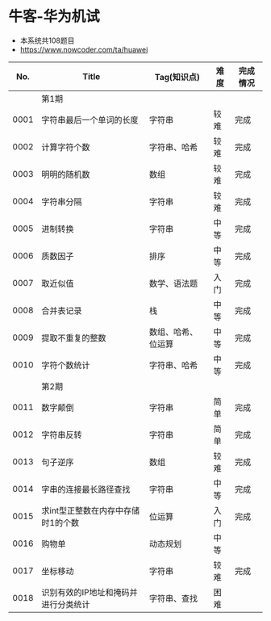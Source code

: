 # 牛客-华为机试

- 本系统共108题目
- https://www.nowcoder.com/ta/huawei

| No.  | Title               | Tag(知识点)  | 难度 | 完成情况 |
|------|---------------------|-----------|----|------|
|      | 第1期                 |           |    |      |
| 0001 | 字符串最后一个单词的长度        | 字符串       | 较难 | 完成   |
| 0002 | 计算字符个数              | 字符串、哈希    | 较难 | 完成   |
| 0003 | 明明的随机数              | 数组        | 较难 | 完成   |
| 0004 | 字符串分隔               | 字符串       | 较难 | 完成   |
| 0005 | 进制转换                | 字符串       | 中等 | 完成   |
| 0006 | 质数因子                | 排序        | 中等 | 完成   |
| 0007 | 取近似值                | 数学、语法题    | 入门 | 完成   |
| 0008 | 合并表记录               | 栈         | 中等 | 完成   |
| 0009 | 提取不重复的整数            | 数组、哈希、位运算 | 中等 | 完成   |
| 0010 | 字符个数统计              | 字符串、哈希    | 中等 | 完成   |
|      | 第2期                 |           |    |      |
| 0011 | 数字颠倒                | 字符串       | 简单 | 完成   |
| 0012 | 字符串反转               | 字符串       | 简单 | 完成   |
| 0013 | 句子逆序                | 数组        | 较难 | 完成   |
| 0014 | 字串的连接最长路径查找         | 字符串       | 中等 | 完成   |
| 0015 | 求int型正整数在内存中存储时1的个数 | 位运算       | 入门 | 完成   |
| 0016 | 购物单                 | 动态规划      | 中等 |      |
| 0017 | 坐标移动                | 字符串       | 较难 | 完成   |
| 0018 | 识别有效的IP地址和掩码并进行分类统计 | 字符串、查找    | 困难 |      |